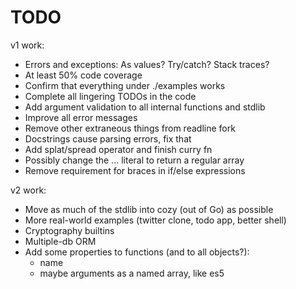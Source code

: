 # TODO

v1 work:
* Errors and exceptions: As values? Try/catch? Stack traces?
* At least 50% code coverage
* Confirm that everything under ./examples works
* Complete all lingering TODOs in the code
* Add argument validation to all internal functions and stdlib
* Improve all error messages
* Remove other extraneous things from readline fork
* Docstrings cause parsing errors, fix that
* Add splat/spread operator and finish curry fn
* Possibly change the ... literal to return a regular array
* Remove requirement for braces in if/else expressions

v2 work:
* Move as much of the stdlib into cozy (out of Go) as possible
* More real-world examples (twitter clone, todo app, better shell)
* Cryptography builtins
* Multiple-db ORM
* Add some properties to functions (and to all objects?):
    * name
    * maybe arguments as a named array, like es5
